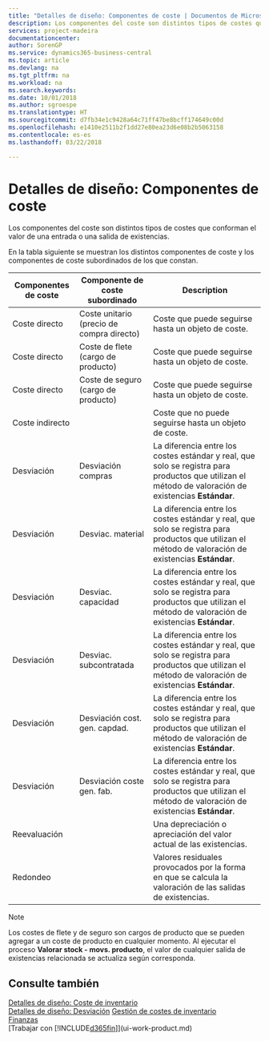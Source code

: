 ```yaml
---
title: "Detalles de diseño: Componentes de coste | Documentos de Microsoft"
description: Los componentes del coste son distintos tipos de costes que conforman el valor de una entrada o una salida de existencias.
services: project-madeira
documentationcenter: 
author: SorenGP
ms.service: dynamics365-business-central
ms.topic: article
ms.devlang: na
ms.tgt_pltfrm: na
ms.workload: na
ms.search.keywords: 
ms.date: 10/01/2018
ms.author: sgroespe
ms.translationtype: HT
ms.sourcegitcommit: d7fb34e1c9428a64c71ff47be8bcff174649c00d
ms.openlocfilehash: e1410e2511b2f1dd27e80ea23d6e08b2b5063158
ms.contentlocale: es-es
ms.lasthandoff: 03/22/2018

---
```

# <a name="design-details-cost-components"></a>Detalles de diseño: Componentes de coste
Los componentes del coste son distintos tipos de costes que conforman el valor de una entrada o una salida de existencias.  

 En la tabla siguiente se muestran los distintos componentes de coste y los componentes de coste subordinados de los que constan.  

|Componentes de coste|Componente de coste subordinado|Description|  
|--------------------|--------------------------------|---------------------------------------|  
|Coste directo|Coste unitario (precio de compra directo)|Coste que puede seguirse hasta un objeto de coste.|  
|Coste directo|Coste de flete (cargo de producto)|Coste que puede seguirse hasta un objeto de coste.|  
|Coste directo|Coste de seguro (cargo de producto)|Coste que puede seguirse hasta un objeto de coste.|  
|Coste indirecto||Coste que no puede seguirse hasta un objeto de coste.|  
|Desviación|Desviación compras|La diferencia entre los costes estándar y real, que solo se registra para productos que utilizan el método de valoración de existencias **Estándar**.|  
|Desviación|Desviac. material|La diferencia entre los costes estándar y real, que solo se registra para productos que utilizan el método de valoración de existencias **Estándar**.|  
|Desviación|Desviac. capacidad|La diferencia entre los costes estándar y real, que solo se registra para productos que utilizan el método de valoración de existencias **Estándar**.|  
|Desviación|Desviac. subcontratada|La diferencia entre los costes estándar y real, que solo se registra para productos que utilizan el método de valoración de existencias **Estándar**.|  
|Desviación|Desviación cost. gen. capdad.|La diferencia entre los costes estándar y real, que solo se registra para productos que utilizan el método de valoración de existencias **Estándar**.|  
|Desviación|Desviación coste gen. fab.|La diferencia entre los costes estándar y real, que solo se registra para productos que utilizan el método de valoración de existencias **Estándar**.|  
|Reevaluación||Una depreciación o apreciación del valor actual de las existencias.|  
|Redondeo||Valores residuales provocados por la forma en que se calcula la valoración de las salidas de existencias.|  

> [!NOTE]  
>  Los costes de flete y de seguro son cargos de producto que se pueden agregar a un coste de producto en cualquier momento. Al ejecutar el proceso **Valorar stock - movs. producto**, el valor de cualquier salida de existencias relacionada se actualiza según corresponda.  

## <a name="see-also"></a>Consulte también  
 [Detalles de diseño: Coste de inventario](design-details-inventory-costing.md)   
 [Detalles de diseño: Desviación](design-details-variance.md) [Gestión de costes de inventario](finance-manage-inventory-costs.md)  
 [Finanzas](finance.md)  
 [Trabajar con [!INCLUDE[d365fin](includes/d365fin_md.md)]](ui-work-product.md)  


